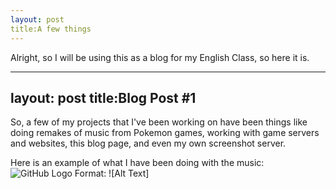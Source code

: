 ```yaml
---
layout: post
title:A few things
---
```


Alright, so I will be using this as a blog for my English Class,  so here it is.

---
layout: post
title:Blog Post #1
---

So, a few of my projects that I've been working on have been things like doing remakes of music from Pokemon games, working with game servers and websites, this blog page, and even my own screenshot server.

Here is an example of what I have been doing with the music: 
![GitHub Logo](https://this.bakunet.me/website/sucks/DESKTOP-Win10_-_Chrome_Remote_Desktop_1E7C406C.png)
Format: ![Alt Text]
